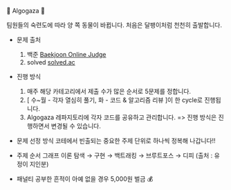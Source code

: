 🐌 Algogaza 🐌

팀원들의 숙련도에 따라 양 쪽 동물이 바뀝니다. 처음은 달팽이처럼 천천히 출발합니다.

- 문제 출처
  1. 백준
    [Baekjoon Online Judge](https://www.acmicpc.net/)
  2. solved
    [solved.ac](https://solved.ac/)
    

- 진행 방식
  1. 매주 해당 카테고리에서 제출 수가 많은 순서로 5문제를 정합니다.
  2. [ 수~월 - 각자 열심히 풀기, 화 - 코드 & 알고리즘 리뷰 ]이 한 cycle로 진행됩니다.
  3. Algogaza 레파지토리에 각자 코드를 공유하고 관리합니다.
     => 진행 방식은 진행하면서 변경될 수 있습니다.

    
- 문제 선정 방식
  코테에서 빈출되는 중요한 주제 단위로 하나씩 정복해 나갑니다!!

  
- 주제 순서
  그래프 이론 탐색 → 구현 → 백트래킹 → 브루트포스 → 디피 (출처 : 유정이 지인분)

        
- 패널티
  공부한 흔적이 아예 없을 경우 5,000원 벌금 💰
